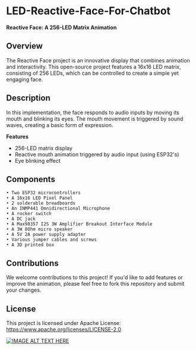# LED-Reactive-Face-For-Chatbot

**Reactive Face: A 256-LED Matrix Animation**

**Overview**
--------

The Reactive Face project is an innovative display that combines animation and interactivity. This open-source project features a 16x16 LED matrix, consisting of 256 LEDs, which can be controlled to create a simple yet engaging face.

**Description**
------------

In this implementation, the face responds to audio inputs by moving its mouth and blinking its eyes. The mouth movement is triggered by sound waves, creating a basic form of expression.

**Features**

* 256-LED matrix display
* Reactive mouth animation triggered by audio input (using ESP32's)
* Eye blinking effect

**Components**
-------------

    • Two ESP32 microcontrollers
    • A 16x16 LED Pixel Panel
    • 2 solderable breadboards
    • An INMP441 Omnidirectional Microphone
    • A rocker switch
    • A DC jack
    • A Max98357 I2S 3W Amplifier Breakout Interface Module
    • A 3W 8Ohm micro speaker
    • A 5V 2A power supply adapter
    • Various jumper cables and screws
    • A 3D printed box

**Contributions**
---------------

We welcome contributions to this project! If you'd like to add features or improve the animation, please feel free to fork this repository and submit your changes.

**License**
----------

This project is licensed under Apache License:  https://www.apache.org/licenses/LICENSE-2.0

[![IMAGE ALT TEXT HERE](https://img.youtube.com/vi/YOUTUBE_VIDEO_ID_HERE/0.jpg)](https://www.youtube.com/watch?v=EUcB4_kCy2Y)
